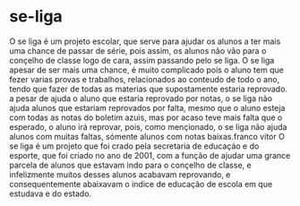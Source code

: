 # se-liga

 O se liga é um projeto escolar, que serve para ajudar os alunos a ter mais uma chance de passar de série, pois assim, os alunos não vão para o conçelho de classe logo de cara, assim passando pelo se liga. 
O se liga apesar de ser mais uma chance, é muito complicado pois o aluno tem que fezer varias provas e trabalhos, relacionados ao conteudo de todo o ano, tendo que fazer de todas as materias que supostamente estaria reprovado. a pesar de ajuda o aluno que estaria reprovado por notas, o se liga não ajuda alunos que estariam reprovados por falta, mesmo que o aluno esteja com todas as notas do boletim azuis, mas por acaso teve mais falta que o esperado, o aluno irá reprovar, pois, como mençionado, o se liga não ajuda alunos com muitas faltas, sómente alunos com notas baixas.franco vitor
O se liga é um projeto que foi crado pela secretaria de educaçáo e do esporte, que foi criado no ano de 2001, com a função de ajudar uma grance parcela de alunos que estavam indo para o conçelho de classe, e infelizmente muitos desses alunos acabavam reprovando, e consequentemente abaixavam o indice de educação de escola em que estudava e do estado.
